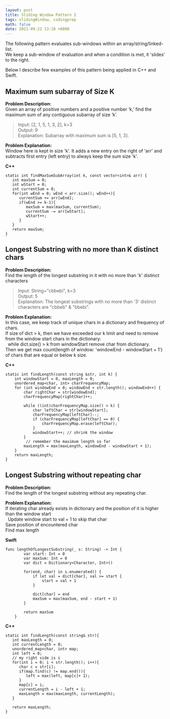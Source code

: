 ```yaml
---
layout: post
title: Sliding Window Pattern I
tags: slidingWindow, codingprep
math: false
date: 2021-09-22 13:10 +0800
---
```


The following pattern evaluates sub-windows within an array/string/linked-list.\
We keep a sub-window of evaluation and when a condition is met, it 'slides' to the right.

Below I describe few examples of this pattern being applied in C++ and Swift.

## Maximum sum subarray of Size K

**Problem Description:**\
Given an array of positive numbers and a positive number ‘k,’ find the maximum sum of any contiguous subarray of size ‘k’.

> Input: [2, 1, 5, 1, 3, 2], k=3\
> Output: 9\
> Explanation: Subarray with maximum sum is [5, 1, 3].

**Problem Explanation:**\
Window here is kept in size 'k'. It adds a new entry on the right of 'arr' and subtracts first entry (left entry) to always keep the sum size 'k'.

**C++**

```
static int findMaxSumSubArray(int k, const vector<int>& arr) {
   int maxSum = 0;
   int wStart = 0;
   int currentSum = 0;
   for(int wEnd = 0; wEnd < arr.size(); wEnd++){
      currentSum += arr[wEnd];
      if(wEnd >= k-1){
         maxSum = max(maxSum, currentSum);
         currentSum -= arr[wStart];
         wStart++;
      }
   }
   return maxSum;
}
```

## Longest Substring with no more than K distinct chars

**Problem Description:**\
Find the length of the longest substring in it with no more than 'k' distinct characters

> Input: String="cbbebi", k=3\
> Output: 5\
> Explanation: The longest substrings with no more than '3' distinct characters are "cbbeb" & "bbebi".

**Problem Explanation:**\
In this case, we keep track of unique chars in a dictionary and frequency of chars.\
If size of dict > k, then we have exceeded our k limit and need to remove from the window start chars in the dictionary:\
  while dict.size() > k from windowStart remove char from dictionary.\
Then we get max count(length of window: 'windowEnd - windowStart + 1') of chars that are equal or below k size.

**C++**

```
static int findLength(const string &str, int k) {
    int windowStart = 0, maxLength = 0;
    unordered_map<char, int> charFrequencyMap;
    for (int windowEnd = 0; windowEnd < str.length(); windowEnd++) {
        char rightChar = str[windowEnd];
        charFrequencyMap[rightChar]++;

        while ((int)charFrequencyMap.size() > k) {
            char leftChar = str[windowStart];
            charFrequencyMap[leftChar]--;
            if (charFrequencyMap[leftChar] == 0) {
                charFrequencyMap.erase(leftChar);
            }
            windowStart++; // shrink the window
        }
         // remember the maximum length so far
        maxLength = max(maxLength, windowEnd - windowStart + 1);
    }
    return maxLength;
}
```

## Longest Substring without repeating char

**Problem Description:**\
Find the length of the longest substring without any repeating char.

**Problem Explanation:**\
If iterating char already exists in dictionary and the position of it is higher than the window start\
  Update window start to val + 1 to skip that char\
Save position of encountered char\
Find max length

**Swift**

```
func lengthOfLongestSubstring(_ s: String) -> Int {
        var start: Int = 0
        var maxSum: Int = 0
        var dict = Dictionary<Character, Int>()

        for(end, char) in s.enumerated() {
            if let val = dict[char], val >= start {
                start = val + 1
            }

            dict[char] = end
            maxSum = max(maxSum, end - start + 1)
        }

        return maxSum
    }
```

**C++**

```
static int findLength(const string& str){
   int maxLength = 0;
   int currentLength = 0;
   unordered_map<char, int> map;
   int left = 0;
   // my right side is i
   for(int i = 0; i < str.length(); i++){
      char c = str[i];
      if(map.find(c) != map.end()){
         left = max(left, map[c]+ 1);
      }
      map[c] = i;
      currentLength = i - left + 1;
      maxLength = max(maxLength, currentLength);
   }

   return maxLength;
}

```
